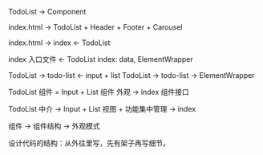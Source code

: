 TodoList -> Component

index.html -> TodoList + Header + Footer + Carousel

index.html -> index <- TodoList

<div id="app"></div>

index 入口文件 <- TodoList
index: data, ElementWrapper

TodoList -> todo-list <- input + list
TodoList -> todo-list -> ElementWrapper

TodoList 组件 = Input + List 组件
外观 -> index 组件接口

TodoList 中介 -> Input + List 视图 + 功能集中管理 -> index

组件 -> 组件结构 -> 外观模式

设计代码的结构：从外往里写，先有架子再写细节。
